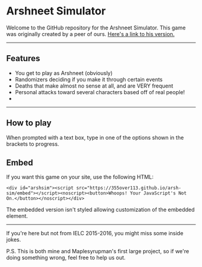 # Arshneet Simulator

Welcome to the GitHub repository for the Arshneet Simulator. This game was originally created by a peer of ours. [Here's a link to his version.](https://4b4030124dae3ec07d9231fd34721a27e4e951d5.googledrive.com/host/0B8EmOAcQMuZbUnNmYTlBby1mOEU/)

- - -

## Features

- You get to play as Arshneet (obviously)
- Randomizers deciding if you make it through certain events
- Deaths that make almost no sense at all, and are VERY frequent
- Personal attacks toward several characters based off of real people!
- 

- - -

## How to play

When prompted with a text box, type in one of the options shown in the brackets to progress.
## Embed

If you want this game on your site, use the following HTML:

	<div id="arshsim"><script src="https://355over113.github.io/arsh-sim/embed"></script><noscript><button>Whoops! Your JavaScript's Not On.</button></noscript></div>

The embedded version isn't styled allowing customization of the embedded element.

- - -

If you're here but not from IELC 2015-2016, you might miss some inside jokes.

P.S. This is both mine and Maplesyrupman's first large project, so if we're doing something wrong, feel free to help us out.
